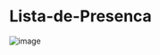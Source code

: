 # Lista-de-Presenca


![image](https://user-images.githubusercontent.com/95721308/179752175-4e432d31-80fa-47ec-a17f-2fa5d86246d9.png)
